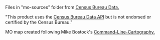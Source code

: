 Files in "mo-sources" folder from [Census Bureau Data.](https://www2.census.gov/geo/tiger/GENZ2014/shp/cb_2014_29_tract_500k.zip)

"This product uses the [Census Bureau Data API](http://api.census.gov) but is not endorsed or certified by the Census Bureau."

MO map created following Mike Bostock's [Command-Line-Cartography.](https://medium.com/@mbostock/command-line-cartography-part-1-897aa8f8ca2c)



